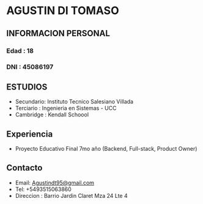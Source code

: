 # AGUSTIN DI TOMASO

## INFORMACION PERSONAL 

### Edad : 18
### DNI : 45086197

## ESTUDIOS

- Secundario: Instituto Tecnico Salesiano Villada
- Terciario : Ingenieria en Sistemas - UCC
- Cambridge : Kendall Schoool 

## Experiencia

- Proyecto Educativo Final 7mo año (Backend, Full-stack, Product Owner)

## Contacto
- Email: Agustindt95@gmail.com
- Tel: +5493515063860
- Direccion : Barrio Jardin Claret Mza 24 Lte 4 